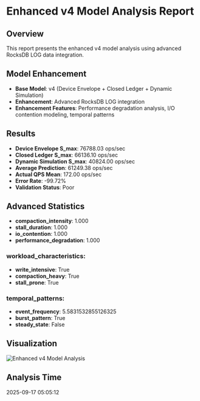 # Enhanced v4 Model Analysis Report

## Overview
This report presents the enhanced v4 model analysis using advanced RocksDB LOG data integration.

## Model Enhancement
- **Base Model**: v4 (Device Envelope + Closed Ledger + Dynamic Simulation)
- **Enhancement**: Advanced RocksDB LOG integration
- **Enhancement Features**: Performance degradation analysis, I/O contention modeling, temporal patterns

## Results
- **Device Envelope S_max**: 76788.03 ops/sec
- **Closed Ledger S_max**: 66136.10 ops/sec
- **Dynamic Simulation S_max**: 40824.00 ops/sec
- **Average Prediction**: 61249.38 ops/sec
- **Actual QPS Mean**: 172.00 ops/sec
- **Error Rate**: -99.72%
- **Validation Status**: Poor

## Advanced Statistics
- **compaction_intensity**: 1.000
- **stall_duration**: 1.000
- **io_contention**: 1.000
- **performance_degradation**: 1.000

### workload_characteristics:
- **write_intensive**: True
- **compaction_heavy**: True
- **stall_prone**: True

### temporal_patterns:
- **event_frequency**: 5.5831532855126325
- **burst_pattern**: True
- **steady_state**: False

## Visualization
![Enhanced v4 Model Analysis](v4_model_enhanced_analysis.png)

## Analysis Time
2025-09-17 05:05:12
